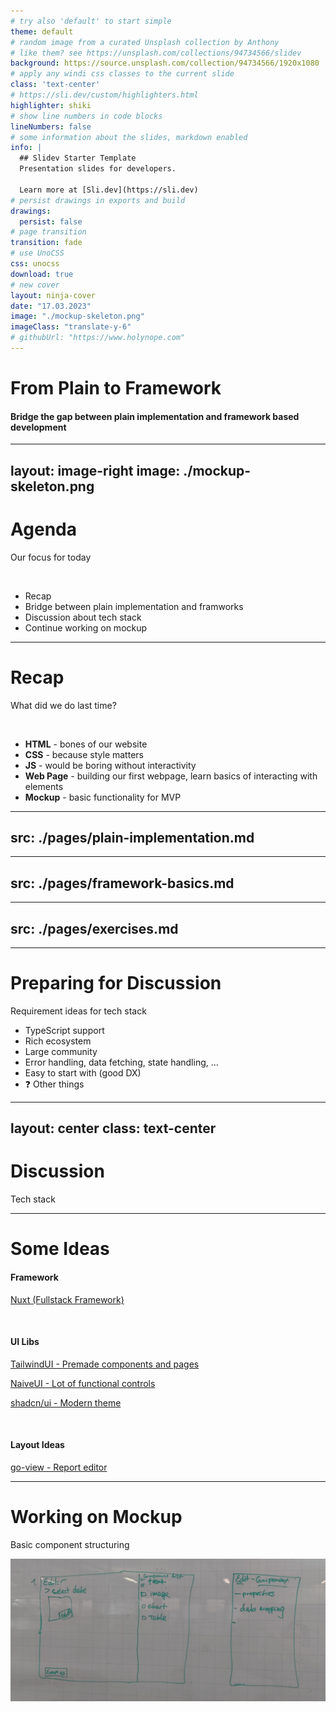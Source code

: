```yaml
---
# try also 'default' to start simple
theme: default
# random image from a curated Unsplash collection by Anthony
# like them? see https://unsplash.com/collections/94734566/slidev
background: https://source.unsplash.com/collection/94734566/1920x1080
# apply any windi css classes to the current slide
class: 'text-center'
# https://sli.dev/custom/highlighters.html
highlighter: shiki
# show line numbers in code blocks
lineNumbers: false
# some information about the slides, markdown enabled
info: |
  ## Slidev Starter Template
  Presentation slides for developers.

  Learn more at [Sli.dev](https://sli.dev)
# persist drawings in exports and build
drawings:
  persist: false
# page transition
transition: fade
# use UnoCSS
css: unocss
download: true
# new cover
layout: ninja-cover
date: "17.03.2023"
image: "./mockup-skeleton.png"
imageClass: "translate-y-6"
# githubUrl: "https://www.holynope.com"
---
```


# From Plain to Framework

#### Bridge the gap between plain implementation and framework based development

---
layout: image-right
image: ./mockup-skeleton.png
---

# Agenda
Our focus for today

<br>

- Recap
- Bridge between plain implementation and framworks
- Discussion about tech stack
- Continue working on mockup



---

# Recap 
What did we do last time?

<br>

<!-- for more icons check here: https://icones.js.org/collection/all?s=construct -->
- <vscode-icons-file-type-html class="tab"/> **HTML** - bones of our website
- <vscode-icons-file-type-css class="tab"/> **CSS** - because style matters
- <vscode-icons-file-type-js class="tab"/> **JS** - would be boring without interactivity
- <twemoji-building-construction class="tab"/> **Web Page** - building our first webpage, learn basics of interacting with elements
- <arcticons-grid-drawing-for-artist class="tab"/> **Mockup** - basic functionality for MVP

<style>
  .tab {
    margin-right: 1rem;
  }
</style>
---
src: ./pages/plain-implementation.md
---
---
src: ./pages/framework-basics.md
---
---
src: ./pages/exercises.md
---

---

# Preparing for Discussion
Requirement ideas for tech stack

- TypeScript support
- Rich ecosystem
- Large community
- Error handling, data fetching, state handling, ...
- Easy to start with (good DX)
- ❓ Other things


---
layout: center
class: text-center
---

# Discussion
Tech stack

---

# Some Ideas

#### Framework
[Nuxt (Fullstack Framework)](https://nuxt.com/)

<br/>

#### UI Libs
[TailwindUI - Premade components and pages](https://tailwindui.com/)

[NaiveUI - Lot of functional controls](https://www.naiveui.com/en-US/os-theme)

[shadcn/ui - Modern theme](https://ui.shadcn.com/)

<br/>

#### Layout Ideas
[go-view - Report editor](https://github.com/dromara/go-view)

---

# Working on Mockup
Basic component structuring

<img src="/basic-mockup.jpg" class="h-75% shadow-md b-1">
